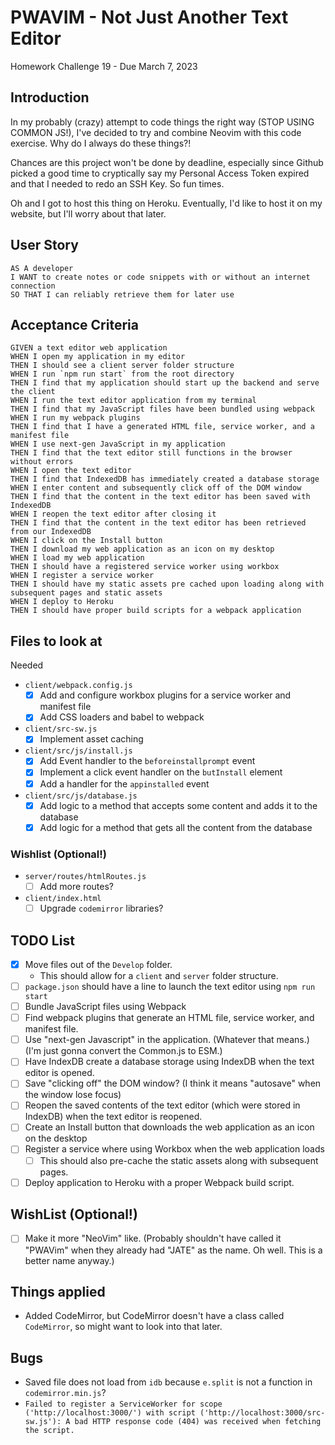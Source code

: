 # PWAVIM - Not Just Another Text Editor

Homework Challenge 19 - Due March 7, 2023

## Introduction

In my probably (crazy) attempt to code things the right way (STOP USING COMMON JS!), I've decided to try and combine Neovim with this code exercise.  Why do I always do these things?!

Chances are this project won't be done by deadline, especially since Github picked a good time to cryptically say my Personal Access Token expired and that I needed to redo an SSH Key. So fun times.

Oh and I got to host this thing on Heroku.  Eventually, I'd like to host it on my website, but I'll worry about that later.

## User Story

```text
AS A developer
I WANT to create notes or code snippets with or without an internet connection
SO THAT I can reliably retrieve them for later use
```

## Acceptance Criteria

```text
GIVEN a text editor web application
WHEN I open my application in my editor
THEN I should see a client server folder structure
WHEN I run `npm run start` from the root directory
THEN I find that my application should start up the backend and serve the client
WHEN I run the text editor application from my terminal
THEN I find that my JavaScript files have been bundled using webpack
WHEN I run my webpack plugins
THEN I find that I have a generated HTML file, service worker, and a manifest file
WHEN I use next-gen JavaScript in my application
THEN I find that the text editor still functions in the browser without errors
WHEN I open the text editor
THEN I find that IndexedDB has immediately created a database storage
WHEN I enter content and subsequently click off of the DOM window
THEN I find that the content in the text editor has been saved with IndexedDB
WHEN I reopen the text editor after closing it
THEN I find that the content in the text editor has been retrieved from our IndexedDB
WHEN I click on the Install button
THEN I download my web application as an icon on my desktop
WHEN I load my web application
THEN I should have a registered service worker using workbox
WHEN I register a service worker
THEN I should have my static assets pre cached upon loading along with subsequent pages and static assets
WHEN I deploy to Heroku
THEN I should have proper build scripts for a webpack application
```

## Files to look at

Needed

- `client/webpack.config.js`
  - [x] Add and configure workbox plugins for a service worker and manifest file
  - [x] Add CSS loaders and babel to webpack
- `client/src-sw.js`
  - [x] Implement asset caching
- `client/src/js/install.js`
  - [x] Add Event handler to the `beforeinstallprompt` event
  - [x] Implement a click event handler on the `butInstall` element
  - [x] Add a handler for the `appinstalled` event
- `client/src/js/database.js`
  - [x] Add logic to a method that accepts some content and adds it to the database
  - [x] Add logic for a method that gets all the content from the database

### Wishlist (Optional!)

- `server/routes/htmlRoutes.js`
  - [ ] Add more routes?
- `client/index.html`
  - [ ] Upgrade `codemirror` libraries?

## TODO List

- [x] Move files out of the `Develop` folder.
  - This should allow for a `client` and `server` folder structure.
- [ ] `package.json` should have a line to launch the text editor using `npm run start`
- [ ] Bundle JavaScript files using Webpack
- [ ] Find webpack plugins that generate an HTML file, service worker, and manifest file.
- [ ] Use "next-gen Javascript" in the application. (Whatever that means.) (I'm just gonna convert the Common.js to ESM.)
- [ ] Have IndexDB create a database storage using IndexDB when the text editor is opened.
- [ ] Save "clicking off" the DOM window? (I think it means "autosave" when the window lose focus)
- [ ] Reopen the saved contents of the text editor (which were stored in IndexDB) when the text editor is reopened.
- [ ] Create an Install button that downloads the web application as an icon on the desktop
- [ ] Register a service where using Workbox when the web application loads
  - [ ] This should also pre-cache the static assets along with subsequent pages.
- [ ] Deploy application to Heroku with a proper Webpack build script.

## WishList (Optional!)

- [ ] Make it more "NeoVim" like. (Probably shouldn't have called it "PWAVim" when they already had "JATE" as the name. Oh well. This is a better name anyway.)

## Things applied

- Added CodeMirror, but CodeMirror doesn't have a class called `CodeMirror`, so might want to look into that later.

## Bugs

- Saved file does not load from `idb` because `e.split` is not a function in `codemirror.min.js`?
- `Failed to register a ServiceWorker for scope ('http://localhost:3000/') with script ('http://localhost:3000/src-sw.js'): A bad HTTP response code (404) was received when fetching the script.`
